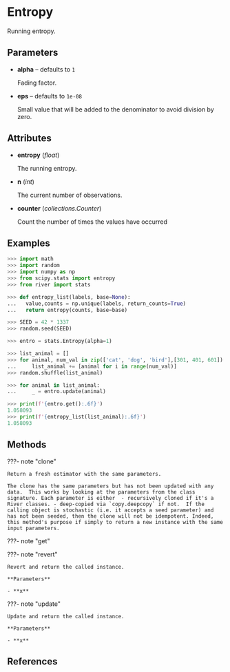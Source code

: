 # Entropy

Running entropy.



## Parameters

- **alpha** – defaults to `1`

    Fading factor.

- **eps** – defaults to `1e-08`

    Small value that will be added to the denominator to avoid division by zero.


## Attributes

- **entropy** (*float*)

    The running entropy.

- **n** (*int*)

    The current number of observations.

- **counter** (*collections.Counter*)

    Count the number of times the values have occurred


## Examples

```python
>>> import math
>>> import random
>>> import numpy as np
>>> from scipy.stats import entropy
>>> from river import stats

>>> def entropy_list(labels, base=None):
...   value,counts = np.unique(labels, return_counts=True)
...   return entropy(counts, base=base)

>>> SEED = 42 * 1337
>>> random.seed(SEED)

>>> entro = stats.Entropy(alpha=1)

>>> list_animal = []
>>> for animal, num_val in zip(['cat', 'dog', 'bird'],[301, 401, 601]):
...     list_animal += [animal for i in range(num_val)]
>>> random.shuffle(list_animal)

>>> for animal in list_animal:
...     _ = entro.update(animal)

>>> print(f'{entro.get():.6f}')
1.058093
>>> print(f'{entropy_list(list_animal):.6f}')
1.058093
```

## Methods

???- note "clone"

    Return a fresh estimator with the same parameters.

    The clone has the same parameters but has not been updated with any data.  This works by looking at the parameters from the class signature. Each parameter is either  - recursively cloned if it's a River classes. - deep-copied via `copy.deepcopy` if not.  If the calling object is stochastic (i.e. it accepts a seed parameter) and has not been seeded, then the clone will not be idempotent. Indeed, this method's purpose if simply to return a new instance with the same input parameters.

    
???- note "get"

???- note "revert"

    Revert and return the called instance.

    **Parameters**

    - **x**    
    
???- note "update"

    Update and return the called instance.

    **Parameters**

    - **x**    
    
## References

[^1]: [Sovdat, B., 2014. Updating Formulas and Algorithms for Computing Entropy and Gini Index from Time-Changing Data Streams. arXiv preprint arXiv:1403.6348.](https://arxiv.org/pdf/1403.6348.pdf)

